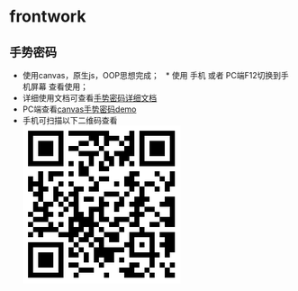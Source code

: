 # frontwork
## 手势密码
  * 使用canvas，原生js，OOP思想完成； 
  * 使用 手机 或者 PC端F12切换到手机屏幕 查看使用；
 * 详细使用文档可查看[手势密码详细文档](https://github.com/hongweitonghua/frontwork/blob/master/GesturePwdUI/readme.md)
 * PC端查看[canvas手势密码demo](http://htmlpreview.github.io/?https://github.com/hongweitonghua/frontwork/blob/master/GesturePwdUI/index.html)
 * 手机可扫描以下二维码查看<br>
 ![手势密码二维码](https://github.com/hongweitonghua/frontwork/blob/master/GesturePwdUI/erweima.png "百度logo")

